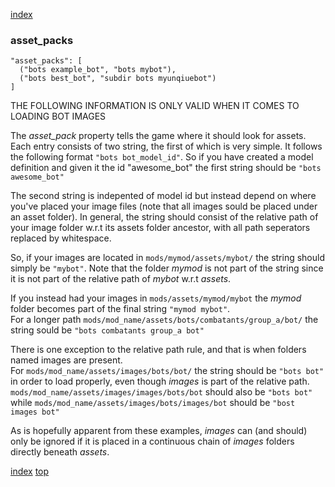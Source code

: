 [index](../README.md#index)
### asset_packs
```
"asset_packs": [
  ("bots example_bot", "bots mybot"),
  ("bots best_bot", "subdir bots myunqiuebot")
]
```

THE FOLLOWING INFORMATION IS ONLY VALID WHEN IT COMES TO LOADING BOT IMAGES

The _asset_pack_ property tells the game where it should look for assets.
Each entry consists of two string, the first of which is very simple. It follows the following format `"bots bot_model_id"`.
So if you have created a model definition and given it the id "awesome_bot" the first string should be `"bots awesome_bot"`

The second string is indepented of model id but instead depend on where you've placed your image files (note that all images sould be placed under an asset folder).
In general, the string should consist of the relative path of your image folder w.r.t its assets folder ancestor, with all path seperators replaced by whitespace.

So, if your images are located in `mods/mymod/assets/mybot/` the string should simply be `"mybot"`. Note that the folder _mymod_ is not part of the string since it is not part of the relative path of _mybot_ w.r.t _assets_.

If you instead had your images in `mods/assets/mymod/mybot` the _mymod_ folder becomes part of the final string `"mymod mybot"`.\
For a longer path `mods/mod_name/assets/bots/combatants/group_a/bot/` the string sould be `"bots combatants group_a bot"`

There is one exception to the relative path rule, and that is when folders named images are present.\
For `mods/mod_name/assets/images/bots/bot/` the string should be `"bots bot"` in order to load properly, even though _images_ is part of the relative path.\
`mods/mod_name/assets/images/images/bots/bot` should also be `"bots bot"` while `mods/mod_name/assets/images/bots/images/bot` should be `"bost images bot"`

As is hopefully apparent from these examples, _images_ can (and should) only be ignored if it is placed in a continuous chain of _images_ folders directly beneath _assets_. 

[index](../README.md#index) [top](#asset_packs)
